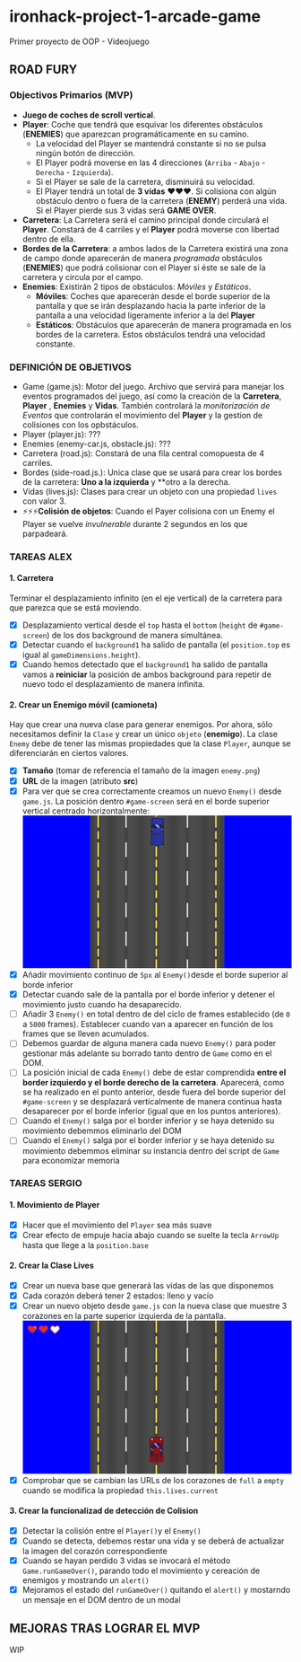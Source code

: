 # ironhack-project-1-arcade-game
Primer proyecto de OOP - Videojuego

## ROAD FURY

### Objectivos Primarios (MVP)

- **Juego de coches de scroll vertical**.
- **Player**: Coche que tendrá que esquivar los diferentes obstáculos (**ENEMIES**) que aparezcan programáticamente en su camino.
  - La velocidad del Player se mantendrá constante si no se pulsa ningún botón de dirección. 
  - El Player podrá moverse en las 4 direcciones (`Arriba` - `Abajo` -`Derecha` - `Izquierda`).
  - Si el Player se sale de la carretera, disminuirá su velocidad.
  - El Player tendrá un total de **3 vidas** ❤️❤️❤️. Si colisiona con algún obstáculo dentro o fuera de la carretera (**ENEMY**) perderá una vida. Si el Player pierde sus 3 vidas será **GAME OVER**.
- **Carretera**: La Carretera será el camino principal donde circulará el **Player**. Constará de 4 carriles y el **Player** podrá moverse con libertad dentro de ella.
- **Bordes de la Carretera**: a ambos lados de la Carretera existirá una zona de campo donde aparecerán de manera _programada_ obstáculos (**ENEMIES**) que podrá colisionar con el Player si éste se sale de la carretera y circula por el campo. 
- **Enemies**:  Existirán 2 tipos de obstáculos: _Móviles_ y _Estáticos_.
  - **Móviles**: Coches que aparecerán desde el borde superior de la pantalla y que se irán desplazando hacia la parte inferior de la pantalla a una velocidad ligeramente inferior a la del **Player** 
  - **Estáticos**: Obstáculos que aparecerán de manera programada en los bordes de la carretera. Estos obstáculos tendrá una velocidad constante.

### DEFINICIÓN DE OBJETIVOS

- Game (game.js): Motor del juego. Archivo que servirá para manejar los eventos programados del juego, así como la creación de la **Carretera**, **Player** , **Enemies** y **Vidas**. También controlará la _monitorización de Eventos_ que controlarán el movimiento del **Player** y la gestion de colisiones con los opbstáculos.
- Player (player.js): ???
- Enemies (enemy-car.js, obstacle.js): ???
- Carretera (road.js): Constará de una fila central comopuesta de 4 carriles.
- Bordes (side-road.js.): Unica clase que se usará para crear los bordes de la carretera: **Uno a la izquierda** y **otro a la derecha. 
- Vidas (lives.js): Clases para crear un objeto con una propiedad `lives` con valor 3. 
- ⚡⚡⚡**Colisión de objetos**: Cuando el Payer colisiona con un Enemy el Player se vuelve _invulnerable_ durante 2 segundos en los que parpadeará. 
### TAREAS ALEX

#### 1. Carretera
Terminar el desplazamiento infinito (en el eje vertical) de la carretera para que parezca que se está moviendo.

- [x] Desplazamiento vertical desde el `top` hasta el `bottom` (`height` de `#game-screen`) de los dos background de manera simultánea.
- [x] Detectar cuando el `background1` ha salido de pantalla (el `position.top` es igual al `gameDimensions.height`).
- [x] Cuando hemos detectado que el `background1` ha salido de pantalla vamos a **reiniciar** la posición de ambos background para repetir de nuevo todo el desplazamiento de manera infinita. 

#### 2. Crear un Enemigo móvil (camioneta)
Hay que crear una nueva clase para generar enemigos. Por ahora, sólo necesitamos definir la `Clase` y crear un único `objeto` (**enemigo**).
La clase `Enemy` debe de tener las mismas propiedades que la clase `Player`, aunque se diferenciarán en ciertos valores.

- [x] **Tamaño** (tomar de referencia el tamaño de la imagen `enemy.png`)
- [x] **URL** de la imagen (atributo **src**)
- [x] Para ver que se crea correctamente creamos un nuevo `Enemy()` desde `game.js`. La posición dentro `#game-screen` será en el borde superior vertical centrado horizontalmente:
![Enemy position](./images/images-readme/enemy-position.jpg)
- [x] Añadir movimiento continuo de `5px` al `Enemy()`desde el borde superior al borde inferior
- [x] Detectar cuando sale de la pantalla por el borde inferior y detener el movimiento justo cuando ha desaparecido.
- [ ] Añadir 3 `Enemy()` en total dentro de del ciclo de frames establecido (de `0` a `5000` frames). Establecer cuando van a aparecer en función de los frames que se lleven acumulados.
- [ ] Debemos guardar de alguna manera cada nuevo `Enemy()` para poder gestionar más adelante su borrado tanto dentro de `Game` como en el DOM.
- [ ] La posición inicial de cada `Enemy()` debe de estar comprendida **entre el border izquierdo y el borde derecho de la carretera**. Aparecerá, como se ha realizado en el punto anterior, desde fuera del borde superior del `#game-screen` y se desplazará verticalmente de manera continua hasta desaparecer por el borde inferior (igual que en los puntos anteriores).
- [ ] Cuando el `Enemy()` salga por el border inferior y se haya detenido su movimiento debemmos eliminarlo del DOM
- [ ] Cuando el `Enemy()` salga por el border inferior y se haya detenido su movimiento debemmos eliminar su instancia dentro del script de `Game` para economizar memoria

### TAREAS SERGIO

#### 1. Movimiento de Player
- [x] Hacer que el movimiento del `Player` sea más suave
- [x] Crear efecto de empuje hacia abajo cuando se suelte la tecla `ArrowUp` hasta que llege a la `position.base`

#### 2. Crear la Clase Lives
- [x] Crear un nueva base que generará las vidas de las que disponemos
- [x] Cada corazón deberá tener 2 estados: lleno y vacío
- [x] Crear un nuevo objeto desde `game.js` con la nueva clase que muestre 3 corazones en la parte superior izquierda de la pantalla.
![Lives position](./images/images-readme/lives-position.jpg)
- [x] Comprobar que se cambian las URLs de los corazones de `full` a `empty` cuando se modifica la propiedad `this.lives.current`

#### 3. Crear la funcionalizad de detección de Colision 
- [x] Detectar la colisión entre el `Player()`y el `Enemy()`
- [x] Cuando se detecta, debemos restar una vida y se deberá de actualizar la imagen del corazón correspondiente
- [x] Cuando se hayan perdido 3 vidas se invocará el método `Game.runGameOver()`, parando todo el movimiento y cereación de enemigos y mostrando un `alert()`
- [x] Mejoramos el estado del `runGameOver()` quitando el `alert()` y mostarndo un mensaje en el DOM dentro de un modal

## MEJORAS TRAS LOGRAR EL MVP

WIP